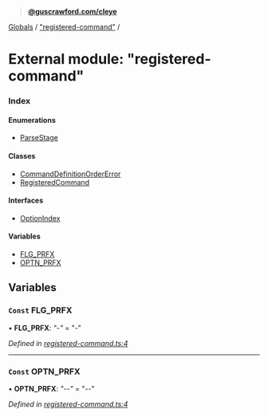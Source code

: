 > **[@guscrawford.com/cleye](../README.md)**

[Globals](../globals.md) / ["registered-command"](_registered_command_.md) /

# External module: "registered-command"

### Index

#### Enumerations

* [ParseStage](../enums/_registered_command_.parsestage.md)

#### Classes

* [CommandDefinitionOrderError](../classes/_registered_command_.commanddefinitionordererror.md)
* [RegisteredCommand](../classes/_registered_command_.registeredcommand.md)

#### Interfaces

* [OptionIndex](../interfaces/_registered_command_.optionindex.md)

#### Variables

* [FLG_PRFX](_registered_command_.md#const-flg_prfx)
* [OPTN_PRFX](_registered_command_.md#const-optn_prfx)

## Variables

### `Const` FLG_PRFX

• **FLG_PRFX**: *"-"* = "-"

*Defined in [registered-command.ts:4](https://github.com/guscrawford-com/cleye/blob/6a04a70/src/registered-command.ts#L4)*

___

### `Const` OPTN_PRFX

• **OPTN_PRFX**: *"--"* = "--"

*Defined in [registered-command.ts:4](https://github.com/guscrawford-com/cleye/blob/6a04a70/src/registered-command.ts#L4)*